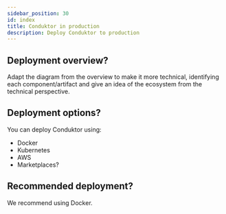 ```yaml
---
sidebar_position: 30
id: index
title: Conduktor in production 
description: Deploy Conduktor to production
---
```


## Deployment overview?

Adapt the diagram from the overview to make it more technical, identifying each component/artifact and give an idea of the ecosystem from the technical perspective.

## Deployment options?

You can deploy Conduktor using:

- Docker
- Kubernetes
- AWS
- Marketplaces?

## Recommended deployment?

We recommend using Docker.
